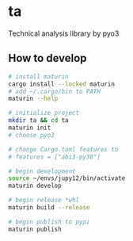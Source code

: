 # ta

Technical analysis library by pyo3

## How to develop

```bash
# install maturin
cargo install --locked maturin
# add ~/.cargo/bin to PATH
maturin --help

# initialize project
mkdir ta && cd ta
maturin init
# choose pyo3

# change Cargo.toml features to 
# features = ["abi3-py38"]

# begin development
source ~/envs/jupy12/bin/activate
maturin develop

# begin release *whl
maturin build --release

# begin publish to pypi
maturin publish
```